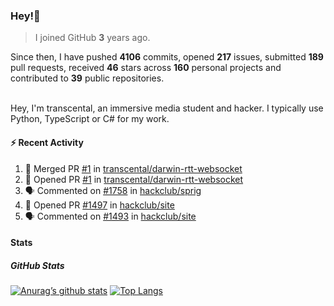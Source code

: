 ### Hey!👋
<!-- [![Banner](banner.png)](https://dillonb07.is-a.dev) -->


> I joined GitHub **3** years ago.

Since then, I have pushed **4106** commits, opened **217** issues, submitted **189** pull requests, received **46** stars across **160** personal projects and contributed to **39** public repositories.

<br>
Hey, I'm transcental, an immersive media student and hacker. I typically use Python, TypeScript or C# for my work.

<br>

#### :zap: Recent Activity

<!--START_SECTION:activity-->
1. 🎉 Merged PR [#1](https://github.com/transcental/darwin-rtt-websocket/pull/1) in [transcental/darwin-rtt-websocket](https://github.com/transcental/darwin-rtt-websocket)
2. 💪 Opened PR [#1](https://github.com/transcental/darwin-rtt-websocket/pull/1) in [transcental/darwin-rtt-websocket](https://github.com/transcental/darwin-rtt-websocket)
3. 🗣 Commented on [#1758](https://github.com/hackclub/sprig/issues/1758#issuecomment-2843354682) in [hackclub/sprig](https://github.com/hackclub/sprig)
4. 💪 Opened PR [#1497](https://github.com/hackclub/site/pull/1497) in [hackclub/site](https://github.com/hackclub/site)
5. 🗣 Commented on [#1493](https://github.com/hackclub/site/pull/1493#issuecomment-2815901748) in [hackclub/site](https://github.com/hackclub/site)
<!--END_SECTION:activity-->

#### Stats

##### GitHub Stats
[![Anurag’s github stats](https://github-readme-stats.vercel.app/api?username=transcental&show_icons=true&theme=radical)](https://github.com/transcental)
[![Top Langs](https://github-readme-stats.vercel.app/api/top-langs/?username=transcental&layout=compact&theme=radical)](https://github.com/transcental)
